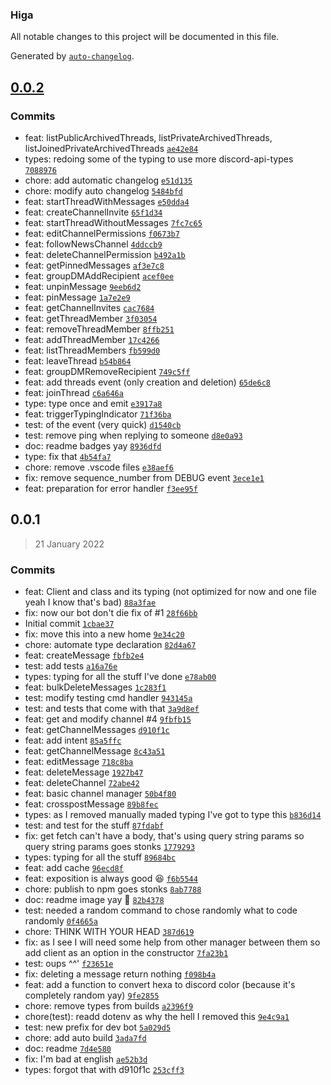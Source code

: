 ### Higa

All notable changes to this project will be documented in this file.

Generated by [`auto-changelog`](https://github.com/CookPete/auto-changelog).

## [0.0.2](https://github.com/fantomitechno/higa/compare/0.0.1...0.0.2)




### Commits

- feat: listPublicArchivedThreads, listPrivateArchivedThreads, listJoinedPrivateArchivedThreads [`ae42e84`](https://github.com/fantomitechno/higa/commit/ae42e84d6d72faa2b79040a1b30572e4eaf7ac5a)
- types: redoing some of the typing to use more discord-api-types [`7088976`](https://github.com/fantomitechno/higa/commit/7088976f98e47dd8d33b77b8d604da2971ad2f57)
- chore: add automatic changelog [`e51d135`](https://github.com/fantomitechno/higa/commit/e51d135d314659deedf9526f4a4dbf91779e1428)
- chore: modify auto changelog [`5484bfd`](https://github.com/fantomitechno/higa/commit/5484bfdcf39b686ab4c3557c2c3b6ee558a0a5dc)
- feat: startThreadWithMessages [`e50dda4`](https://github.com/fantomitechno/higa/commit/e50dda44edcd9443e86d692ebdb5f152a381d747)
- feat: createChannelInvite [`65f1d34`](https://github.com/fantomitechno/higa/commit/65f1d3408517a5c58f6d17d79cdca17ade3079fd)
- feat: startThreadWithoutMessages [`7fc7c65`](https://github.com/fantomitechno/higa/commit/7fc7c65f16c994775b1d07d2388ab5f518789a3f)
- feat: editChannelPermissions [`f0673b7`](https://github.com/fantomitechno/higa/commit/f0673b7a47fd661c6a5cc6d8a4218ecc18d72bcb)
- feat: followNewsChannel [`4ddccb9`](https://github.com/fantomitechno/higa/commit/4ddccb91aa410c5ac645b7cb392e785d582cbe9f)
- feat: deleteChannelPermission [`b492a1b`](https://github.com/fantomitechno/higa/commit/b492a1b6925f465913e84c88063230412eac5581)
- feat: getPinnedMessages [`af3e7c8`](https://github.com/fantomitechno/higa/commit/af3e7c86fefa2f46c2b05dbf12e1bd1389231c8f)
- feat: groupDMAddRecipient [`acef0ee`](https://github.com/fantomitechno/higa/commit/acef0ee28da18615d323d79954f6b236170240ae)
- feat: unpinMessage [`9eeb6d2`](https://github.com/fantomitechno/higa/commit/9eeb6d28a8a2ff07c4b7b8e81c4d26d89d76ce3d)
- feat: pinMessage [`1a7e2e9`](https://github.com/fantomitechno/higa/commit/1a7e2e9639e139084e804bf4bac98c31f9f6438f)
- feat: getChannelInvites [`cac7684`](https://github.com/fantomitechno/higa/commit/cac7684ca7686c9f036f0c88641f6ce198aaf95b)
- feat: getThreadMember [`3f03054`](https://github.com/fantomitechno/higa/commit/3f03054026b9718f8fbd50ddcc3ee0c9e991ef43)
- feat: removeThreadMember [`8ffb251`](https://github.com/fantomitechno/higa/commit/8ffb251310da1df8cba4ec1ad24e7808c03f3e39)
- feat: addThreadMember [`17c4266`](https://github.com/fantomitechno/higa/commit/17c42666d23f6d610cf9fbf801db4321b91cd926)
- feat: listThreadMembers [`fb599d0`](https://github.com/fantomitechno/higa/commit/fb599d0070590ffe2c9019bc70e25de782f13f44)
- feat: leaveThread [`b54b864`](https://github.com/fantomitechno/higa/commit/b54b86457bba7735be334f17e2ae45aafbd0852d)
- feat: groupDMRemoveRecipient [`749c5ff`](https://github.com/fantomitechno/higa/commit/749c5ff80f7e7c100b31beac04c7778bc9b24689)
- feat: add threads event (only creation and deletion) [`65de6c8`](https://github.com/fantomitechno/higa/commit/65de6c80fa60bf42b28c236fcfc110b25711ace2)
- feat: joinThread [`c6a646a`](https://github.com/fantomitechno/higa/commit/c6a646a11158f65a6f2d4655e50e26117b3fb8d0)
- type: type once and emit [`e3917a8`](https://github.com/fantomitechno/higa/commit/e3917a8d602cfa5d77691169f973aabfff3fe440)
- feat: triggerTypingIndicator [`71f36ba`](https://github.com/fantomitechno/higa/commit/71f36ba4c648dc326543ec083a9994754b5d9339)
- test: of the event (very quick) [`d1540cb`](https://github.com/fantomitechno/higa/commit/d1540cb7e1c5205b01ce535b43342ac8af79ae87)
- test: remove ping when replying to someone [`d8e0a93`](https://github.com/fantomitechno/higa/commit/d8e0a938bf712e13a8fddab226d96799ee5c4ab7)
- doc: readme badges yay [`8936dfd`](https://github.com/fantomitechno/higa/commit/8936dfd91a8b28fdcca93b17273833d484957195)
- type: fix that [`4b54fa7`](https://github.com/fantomitechno/higa/commit/4b54fa7bee0cbd5129a8be270dcf65daa4e98184)
- chore: remove .vscode files [`e38aef6`](https://github.com/fantomitechno/higa/commit/e38aef66afa01fac56e6737f950bb297225c54c9)
- fix: remove sequence_number from DEBUG event [`3ece1e1`](https://github.com/fantomitechno/higa/commit/3ece1e1bb54772aec9ea264ab05498990766237d)
- feat: preparation for error handler [`f3ee95f`](https://github.com/fantomitechno/higa/commit/f3ee95fb3932a0533685fa6b3504eef30d165543)

## 0.0.1
> 21 January 2022




### Commits

- feat: Client and class and its typing (not optimized for now and one file yeah I know that's bad) [`88a3fae`](https://github.com/fantomitechno/higa/commit/88a3fae86fd23c5c36c3bf17a86ad68b923709e4)
- fix: now our bot don't die fix of #1 [`28f66bb`](https://github.com/fantomitechno/higa/commit/28f66bbe685bf7ff9ddbc0e783cab25b3c75524f)
- Initial commit [`1cbae37`](https://github.com/fantomitechno/higa/commit/1cbae37455d3a209dbc56668ae8fcbcae67d974e)
- fix: move this into a new home [`9e34c20`](https://github.com/fantomitechno/higa/commit/9e34c2005f2f78458f7f33c109d681a28b1dc79e)
- chore: automate type declaration [`82d4a67`](https://github.com/fantomitechno/higa/commit/82d4a673779f42b8fd5c7855e076ae1f46aada84)
- feat: createMessage [`fbfb2e4`](https://github.com/fantomitechno/higa/commit/fbfb2e4e8d21dac5ac269cafd780aaa0a9ead941)
- test: add tests [`a16a76e`](https://github.com/fantomitechno/higa/commit/a16a76ecd9e90c61a95c67d52ed4d74b0ee0d8d2)
- types: typing for all the stuff I've done [`e78ab00`](https://github.com/fantomitechno/higa/commit/e78ab00ee665eba5b0ca40c9ba13f8bee0db656b)
- feat: bulkDeleteMessages [`1c283f1`](https://github.com/fantomitechno/higa/commit/1c283f15447454b8df57f0ebf4c97936bf4d3252)
- test: modify testing cmd handler [`943145a`](https://github.com/fantomitechno/higa/commit/943145a49ca17b8736842439848b84bdfa8bef81)
- test: and tests that come with that [`3a9d8ef`](https://github.com/fantomitechno/higa/commit/3a9d8effa0925baa9c5d7e27649eb2a2b06dfd20)
- feat: get and modify channel #4 [`9fbfb15`](https://github.com/fantomitechno/higa/commit/9fbfb15518ce927e6c55da6d3b349fa23d86e89e)
- feat: getChannelMessages [`d910f1c`](https://github.com/fantomitechno/higa/commit/d910f1ca7377ea2310184ecfce1b2a240bc31cc2)
- feat: add intent [`85a5ffc`](https://github.com/fantomitechno/higa/commit/85a5ffcb29c6c35ae4538c4b9a78f6718cad9d2f)
- feat: getChannelMessage [`8c43a51`](https://github.com/fantomitechno/higa/commit/8c43a5189db9448187d3815adace4383d9eedb16)
- feat: editMessage [`718c8ba`](https://github.com/fantomitechno/higa/commit/718c8baf8455909674b60e455627fd135634a922)
- feat: deleteMessage [`1927b47`](https://github.com/fantomitechno/higa/commit/1927b47dd377ad688f486ad84daea1dd7f10fe78)
- feat: deleteChannel [`72abe42`](https://github.com/fantomitechno/higa/commit/72abe424c8e7556802fd81d8da52a148a73fc71c)
- feat: basic channel manager [`50b4f80`](https://github.com/fantomitechno/higa/commit/50b4f8037abd9345afda6fbb6b8b8dd44fb57d0e)
- feat: crosspostMessage [`89b8fec`](https://github.com/fantomitechno/higa/commit/89b8fec6f1ba9d5a5036b27548ddb5450526fd2a)
- types: as I removed manually maded typing I've got to type this [`b836d14`](https://github.com/fantomitechno/higa/commit/b836d14b37132ee500160dbdcaba7fb766cdf0f4)
- test: and test for the stuff [`87fdabf`](https://github.com/fantomitechno/higa/commit/87fdabff9168404ba35efeee217e4c467a582608)
- fix: get fetch can't have a body, that's using query string params so query string params goes stonks [`1779293`](https://github.com/fantomitechno/higa/commit/1779293abb46c206378e0424bd62f64d3a6bed2c)
- types: typing for all the stuff [`89684bc`](https://github.com/fantomitechno/higa/commit/89684bc2a26cd6fd5cbff2196c2836c0e8b8a9fd)
- feat: add cache [`96ecd8f`](https://github.com/fantomitechno/higa/commit/96ecd8ff81eb856547e3d42db10ae54c7e1ca254)
- feat: exposition is always good :laughing: [`f6b5544`](https://github.com/fantomitechno/higa/commit/f6b55443aab57793ee77702d6d3ce4d104420586)
- chore: publish to npm goes stonks [`8ab7788`](https://github.com/fantomitechno/higa/commit/8ab7788ffeb3943c699affde6bcfaa76d2b08daf)
- doc: readme image yay :tada: [`82b4378`](https://github.com/fantomitechno/higa/commit/82b437896300536d87c04beac49fa3d43ac14606)
- test: needed a random command to chose randomly what to code randomly [`0f4665a`](https://github.com/fantomitechno/higa/commit/0f4665ae087d35148a3ac6b166b8ea72436409da)
- chore: THINK WITH YOUR HEAD [`387d619`](https://github.com/fantomitechno/higa/commit/387d619bf0238b54832e63c8fb28387e8019d84f)
- fix: as I see I will need some help from other manager between them so add client as an option in the constructor [`7fa23b1`](https://github.com/fantomitechno/higa/commit/7fa23b1d4b993c1c2dc4a4356eff922854cbbf41)
- test: oups ^^' [`f23651e`](https://github.com/fantomitechno/higa/commit/f23651e7fc6a5e22ce684cc1a08419e5d5a15d3c)
- fix: deleting a message return nothing [`f098b4a`](https://github.com/fantomitechno/higa/commit/f098b4a0d41fcd5b3d9e5d3588a51e4cb0eeff9c)
- feat: add a function to convert hexa to discord color (because it's completely random yay) [`9fe2855`](https://github.com/fantomitechno/higa/commit/9fe2855c37e2e93098ee72bc9c54025605257329)
- chore: remove types from builds [`a2396f9`](https://github.com/fantomitechno/higa/commit/a2396f9dc23fa90f11535b2ef4f22c2a434f5723)
- chore(test): readd dotenv as why the hell I removed this [`9e4c9a1`](https://github.com/fantomitechno/higa/commit/9e4c9a13ed23e235b92e58713bc6f583898cb2aa)
- test: new prefix for dev bot [`5a029d5`](https://github.com/fantomitechno/higa/commit/5a029d55fb5883c2377b18abc17797ffd128933b)
- chore: add auto build [`3ada7fd`](https://github.com/fantomitechno/higa/commit/3ada7fd63f73aa1753e87731223a97664ad4738c)
- doc: readme [`7d4e580`](https://github.com/fantomitechno/higa/commit/7d4e580ef06d4285839bc6a8c7f94e92946ff90f)
- fix: I'm bad at english [`ae52b3d`](https://github.com/fantomitechno/higa/commit/ae52b3d9055efaa796d347e00e3ebaa733956004)
- types: forgot that with d910f1c [`253cff3`](https://github.com/fantomitechno/higa/commit/253cff31cdb220e22f48efbaf53a976ddbc8a9e2)

